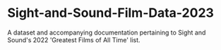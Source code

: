 # Sight-and-Sound-Film-Data-2023
A dataset and accompanying documentation pertaining to Sight and Sound's 2022 'Greatest Films of All Time' list.
